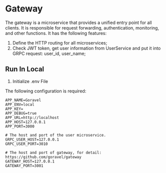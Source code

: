 # Gateway

The gateway is a microservice that provides a unified entry point for all clients. It is responsible for request
forwarding, authentication, monitoring, and other functions. It has the following features:

1. Define the HTTP routing for all microservices;
2. Check JWT token, get user information from UserService and put it into GRPC request: user_id, user_name;

## Run In Local

1. Initialize .env File

The following configuration is required:

```
APP_NAME=Goravel
APP_ENV=local
APP_KEY=
APP_DEBUG=true
APP_URL=http://localhost
APP_HOST=127.0.0.1
APP_PORT=3000

# The host and port of the user microservice.
GRPC_USER_HOST=127.0.0.1
GRPC_USER_PORT=3010

# The host and port of gateway, for detail: https://github.com/goravel/gateway
GATEWAY_HOST=127.0.0.1
GATEWAY_PORT=3001
```

